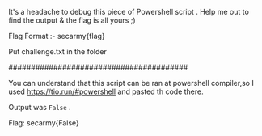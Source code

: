 It's a headache to debug this piece of Powershell script . Help me out to find the output & the flag is all yours ;)

Flag Format :- secarmy{flag}

Put challenge.txt in the folder

########################################

You can understand that this script can be ran at powershell compiler,so I used https://tio.run/#powershell and pasted th code there.

Output was <code>False</code> .

Flag: secarmy{False}
